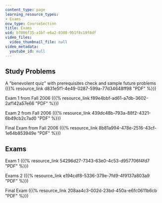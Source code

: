```yaml
---
content_type: page
learning_resource_types:
- Exams
ocw_type: CourseSection
title: Exams
uid: b7806f35-a1bf-e6a2-0308-951f8c19f8df
video_files:
  video_thumbnail_file: null
video_metadata:
  youtube_id: null
---
```


Study Problems
--------------

A "benevolent quiz" with prerequisites check and sample future problems ({{% resource_link d831e5f1-4e49-0287-599a-77d34648ff98 "PDF" %}})

Exam 1 from Fall 2006 ({{% resource_link f89e4bbf-ad61-a7db-3602-2af142a57e66 "PDF" %}})

Exam 2 from Fall 2006 ({{% resource_link 439dc48b-793a-88f2-4321-6b49cb2c7ad0 "PDF" %}})

Final Exam from Fall 2006 ({{% resource_link 8b81a994-478e-2516-43cf-1e64b853949e "PDF" %}})

Exams
-----

Exam 1 ({{% resource_link 54296d27-7343-63e0-4c53-d957706f4fd7 "PDF" %}})

Exams 2 ({{% resource_link e194cdf8-5336-379e-7fd9-4f9137a803a9 "PDF" %}})

Final Exam ({{% resource_link 208aa4c3-002d-23bd-450a-e6fc0611b6cb "PDF" %}})